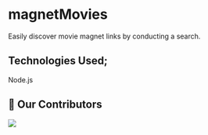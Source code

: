 # magnetMovies

Easily discover movie magnet links by conducting a search.

## Technologies Used;
Node.js

## :handshake: Our Contributors
<a href="hhttps://github.com//adithyapaib/magnetMovies/graphs/contributors">
  <img src="https://contrib.rocks/image?repo=/adithyapaib/magnetMovies" />
</a>
